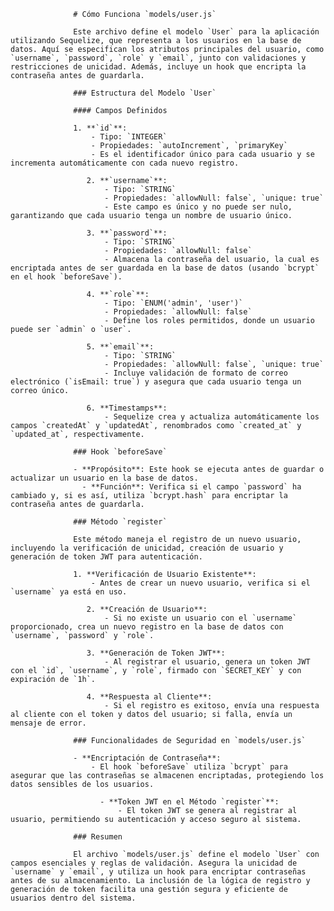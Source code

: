                   # Cómo Funciona `models/user.js`
                  
                  Este archivo define el modelo `User` para la aplicación utilizando Sequelize, que representa a los usuarios en la base de datos. Aquí se especifican los atributos principales del usuario, como `username`, `password`, `role` y `email`, junto con validaciones y restricciones de unicidad. Además, incluye un hook que encripta la contraseña antes de guardarla.
                  
                  ### Estructura del Modelo `User`
                  
                  #### Campos Definidos
                  
                  1. **`id`**:
                      - Tipo: `INTEGER`
                      - Propiedades: `autoIncrement`, `primaryKey`
                      - Es el identificador único para cada usuario y se incrementa automáticamente con cada nuevo registro.
                  
                     2. **`username`**:
                         - Tipo: `STRING`
                         - Propiedades: `allowNull: false`, `unique: true`
                         - Este campo es único y no puede ser nulo, garantizando que cada usuario tenga un nombre de usuario único.
                  
                     3. **`password`**:
                         - Tipo: `STRING`
                         - Propiedades: `allowNull: false`
                         - Almacena la contraseña del usuario, la cual es encriptada antes de ser guardada en la base de datos (usando `bcrypt` en el hook `beforeSave`).
                  
                     4. **`role`**:
                         - Tipo: `ENUM('admin', 'user')`
                         - Propiedades: `allowNull: false`
                         - Define los roles permitidos, donde un usuario puede ser `admin` o `user`.
                  
                     5. **`email`**:
                         - Tipo: `STRING`
                         - Propiedades: `allowNull: false`, `unique: true`
                         - Incluye validación de formato de correo electrónico (`isEmail: true`) y asegura que cada usuario tenga un correo único.
                  
                     6. **Timestamps**:
                         - Sequelize crea y actualiza automáticamente los campos `createdAt` y `updatedAt`, renombrados como `created_at` y `updated_at`, respectivamente.
                  
                  ### Hook `beforeSave`
                  
                  - **Propósito**: Este hook se ejecuta antes de guardar o actualizar un usuario en la base de datos.
                    - **Función**: Verifica si el campo `password` ha cambiado y, si es así, utiliza `bcrypt.hash` para encriptar la contraseña antes de guardarla.
                  
                  ### Método `register`
                  
                  Este método maneja el registro de un nuevo usuario, incluyendo la verificación de unicidad, creación de usuario y generación de token JWT para autenticación.
                  
                  1. **Verificación de Usuario Existente**:
                      - Antes de crear un nuevo usuario, verifica si el `username` ya está en uso.
                  
                     2. **Creación de Usuario**:
                         - Si no existe un usuario con el `username` proporcionado, crea un nuevo registro en la base de datos con `username`, `password` y `role`.
                  
                     3. **Generación de Token JWT**:
                         - Al registrar el usuario, genera un token JWT con el `id`, `username`, y `role`, firmado con `SECRET_KEY` y con expiración de `1h`.
                  
                     4. **Respuesta al Cliente**:
                         - Si el registro es exitoso, envía una respuesta al cliente con el token y datos del usuario; si falla, envía un mensaje de error.
                  
                  ### Funcionalidades de Seguridad en `models/user.js`
                  
                  - **Encriptación de Contraseña**:
                      - El hook `beforeSave` utiliza `bcrypt` para asegurar que las contraseñas se almacenen encriptadas, protegiendo los datos sensibles de los usuarios.
                  
                        - **Token JWT en el Método `register`**:
                            - El token JWT se genera al registrar al usuario, permitiendo su autenticación y acceso seguro al sistema.
                  
                  ### Resumen
                  
                  El archivo `models/user.js` define el modelo `User` con campos esenciales y reglas de validación. Asegura la unicidad de `username` y `email`, y utiliza un hook para encriptar contraseñas antes de su almacenamiento. La inclusión de la lógica de registro y generación de token facilita una gestión segura y eficiente de usuarios dentro del sistema.
                  
                                                                                                      